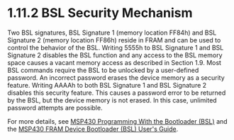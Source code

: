 # 1.11.2 BSL Security Mechanism

Two BSL signatures, BSL Signature 1 (memory location FF84h) and BSL Signature 2 (memory location FF86h) reside in FRAM
and can be used to control the behavior of the BSL. Writing 5555h to BSL Signature 1 and BSL Signature 2 disables the
BSL function and any access to the BSL memory space causes a vacant memory access as described in
Section 1.9. Most BSL commands require the BSL to be
unlocked by a user-defined password. An incorrect password erases the device memory as a security feature. Writing
AAAAh to both BSL Signature 1 and BSL Signature 2 disables this security feature. This causes a password error to be
returned by the BSL, but the device memory is not erased. In this case, unlimited password attempts are possible.

For more details, see [MSP430 Programming With the Bootloader (BSL)](http://www.ti.com/lit/pdf/SLAU319) and the
[MSP430 FRAM Device Bootloader (BSL) User's Guide](http://www.ti.com/lit/pdf/SLAU550).

